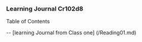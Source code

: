 ### Learning Journal Cr102d8

Table of Contents

-- [learning Journal from Class one] (/Reading01.md)
